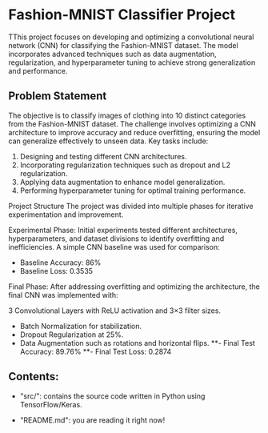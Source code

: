 # Fashion-MNIST Classifier Project
TThis project focuses on developing and optimizing a convolutional neural network (CNN) for classifying the Fashion-MNIST dataset. The model incorporates advanced techniques such as data augmentation, regularization, and hyperparameter tuning to achieve strong generalization and performance.

## Problem Statement 

The objective is to classify images of clothing into 10 distinct categories from the Fashion-MNIST dataset. The challenge involves optimizing a CNN architecture to improve accuracy and reduce overfitting, ensuring the model can generalize effectively to unseen data. Key tasks include:

1. Designing and testing different CNN architectures.
2. Incorporating regularization techniques such as dropout and L2 regularization.
3. Applying data augmentation to enhance model generalization.
4. Performing hyperparameter tuning for optimal training performance.

Project Structure
The project was divided into multiple phases for iterative experimentation and improvement.

Experimental Phase:
Initial experiments tested different architectures, hyperparameters, and dataset divisions to identify overfitting and inefficiencies. A simple CNN baseline was used for comparison:
- Baseline Accuracy: 86%
- Baseline Loss: 0.3535

Final Phase:
After addressing overfitting and optimizing the architecture, the final CNN was implemented with:

3 Convolutional Layers with ReLU activation and 3×3 filter sizes.
- Batch Normalization for stabilization.
- Dropout Regularization at 25%.
- Data Augmentation such as rotations and horizontal flips.
  **- Final Test Accuracy: 89.76%
  **- Final Test Loss: 0.2874

## Contents:

- "src/": contains the source code written in Python using TensorFlow/Keras.
  
- "README.md": you are reading it right now!
